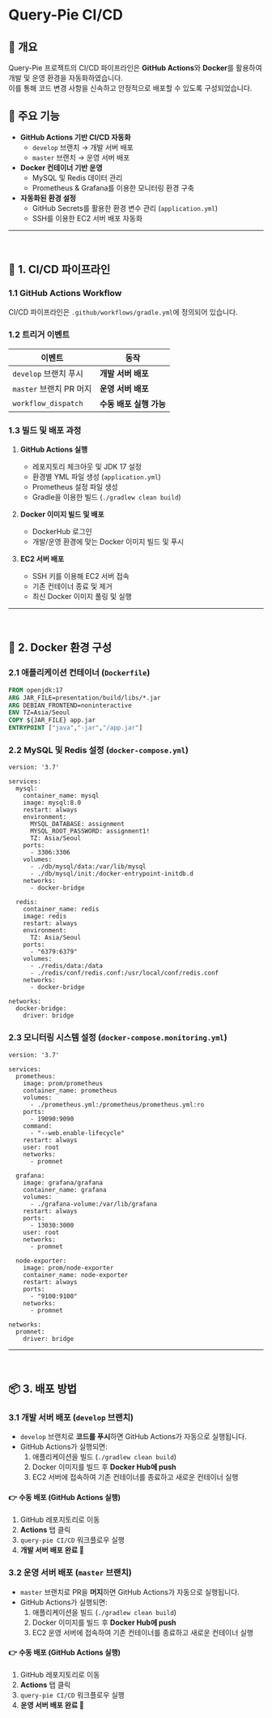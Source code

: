 # Query-Pie CI/CD

## 📌 개요
Query-Pie 프로젝트의 CI/CD 파이프라인은 **GitHub Actions**와 **Docker**를 활용하여 개발 및 운영 환경을 자동화하였습니다.  
이를 통해 코드 변경 사항을 신속하고 안정적으로 배포할 수 있도록 구성되었습니다.

## 🚀 주요 기능
- **GitHub Actions 기반 CI/CD 자동화**
  - `develop` 브랜치 → 개발 서버 배포
  - `master` 브랜치 → 운영 서버 배포
- **Docker 컨테이너 기반 운영**
  - MySQL 및 Redis 데이터 관리
  - Prometheus & Grafana를 이용한 모니터링 환경 구축
- **자동화된 환경 설정**
  - GitHub Secrets를 활용한 환경 변수 관리 (`application.yml`)
  - SSH를 이용한 EC2 서버 배포 자동화

---
<br>

## 🔧 1. CI/CD 파이프라인

### 1.1 GitHub Actions Workflow
CI/CD 파이프라인은 `.github/workflows/gradle.yml`에 정의되어 있습니다.

### 1.2 트리거 이벤트
| 이벤트 | 동작 |
|--------|------|
| `develop` 브랜치 푸시 | **개발 서버 배포** |
| `master` 브랜치 PR 머지 | **운영 서버 배포** |
| `workflow_dispatch` | **수동 배포 실행 가능** |

### 1.3 빌드 및 배포 과정
1. **GitHub Actions 실행**
   - 레포지토리 체크아웃 및 JDK 17 설정
   - 환경별 YML 파일 생성 (`application.yml`)
   - Prometheus 설정 파일 생성
   - Gradle을 이용한 빌드 (`./gradlew clean build`)
   
2. **Docker 이미지 빌드 및 배포**
   - DockerHub 로그인
   - 개발/운영 환경에 맞는 Docker 이미지 빌드 및 푸시

3. **EC2 서버 배포**
   - SSH 키를 이용해 EC2 서버 접속
   - 기존 컨테이너 종료 및 제거
   - 최신 Docker 이미지 풀링 및 실행

---
<br>

## 🐳 2. Docker 환경 구성

### 2.1 애플리케이션 컨테이너 (`Dockerfile`)
```dockerfile
FROM openjdk:17
ARG JAR_FILE=presentation/build/libs/*.jar
ARG DEBIAN_FRONTEND=noninteractive
ENV TZ=Asia/Seoul
COPY ${JAR_FILE} app.jar
ENTRYPOINT ["java","-jar","/app.jar"]
```

### 2.2 MySQL 및 Redis 설정 (`docker-compose.yml`)
```docker-compose
version: '3.7'

services:
  mysql:
    container_name: mysql
    image: mysql:8.0
    restart: always
    environment:
      MYSQL_DATABASE: assignment
      MYSQL_ROOT_PASSWORD: assignment1!
      TZ: Asia/Seoul
    ports:
      - 3306:3306
    volumes:
      - ./db/mysql/data:/var/lib/mysql
      - ./db/mysql/init:/docker-entrypoint-initdb.d
    networks:
      - docker-bridge

  redis:
    container_name: redis
    image: redis
    restart: always
    environment:
      TZ: Asia/Seoul
    ports:
      - "6379:6379"
    volumes:
      - ./redis/data:/data
      - ./redis/conf/redis.conf:/usr/local/conf/redis.conf
    networks:
      - docker-bridge

networks:
  docker-bridge:
    driver: bridge

```

### 2.3 모니터링 시스템 설정 (`docker-compose.monitoring.yml`)
```docker-compose
version: '3.7'

services:
  prometheus:
    image: prom/prometheus
    container_name: prometheus
    volumes:
      - ./prometheus.yml:/prometheus/prometheus.yml:ro
    ports:
      - 19090:9090
    command:
      - "--web.enable-lifecycle"
    restart: always
    user: root
    networks:
      - promnet

  grafana:
    image: grafana/grafana
    container_name: grafana
    volumes:
      - ./grafana-volume:/var/lib/grafana
    restart: always
    ports:
      - 13030:3000
    user: root
    networks:
      - promnet

  node-exporter:
    image: prom/node-exporter
    container_name: node-exporter
    restart: always
    ports:
      - "9100:9100"
    networks:
      - promnet

networks:
  promnet:
    driver: bridge
```

---
<br>

## 📦 3. 배포 방법

### 3.1 개발 서버 배포 (`develop` 브랜치)
- `develop` 브랜치로 **코드를 푸시**하면 GitHub Actions가 자동으로 실행됩니다.
- GitHub Actions가 실행되면:
  1. 애플리케이션을 빌드 (`./gradlew clean build`)
  2. Docker 이미지를 빌드 후 **Docker Hub에 push**
  3. EC2 서버에 접속하여 기존 컨테이너를 종료하고 새로운 컨테이너 실행

#### 👉 수동 배포 (GitHub Actions 실행)
1. GitHub 레포지토리로 이동
2. **Actions** 탭 클릭
3. `query-pie CI/CD` 워크플로우 실행
4. **개발 서버 배포 완료 🎉**

### 3.2 운영 서버 배포 (`master` 브랜치)
- `master` 브랜치로 PR을 **머지**하면 GitHub Actions가 자동으로 실행됩니다.
- GitHub Actions가 실행되면:
  1. 애플리케이션을 빌드 (`./gradlew clean build`)
  2. Docker 이미지를 빌드 후 **Docker Hub에 push**
  3. EC2 운영 서버에 접속하여 기존 컨테이너를 종료하고 새로운 컨테이너 실행

#### 👉 수동 배포 (GitHub Actions 실행)
1. GitHub 레포지토리로 이동
2. **Actions** 탭 클릭
3. `query-pie CI/CD` 워크플로우 실행
4. **운영 서버 배포 완료 🎉**
